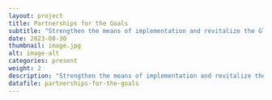 ```yaml
---
layout: project
title: Partnerships for the Goals
subtitle: "Strengthen the means of implementation and revitalize the Global Partnership for Sustainable Development"
date: 2023-08-30
thumbnail: image.jpg
alt: image-alt
categories: present
weight: 2
description: "Strengthen the means of implementation and revitalize the Global Partnership for Sustainable Development"
datafile: partnerships-for-the-goals
---
```

